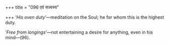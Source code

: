 +++
title = "096 एवं सन्न्यस्य"

+++
‘*His oven duty*’—meditation on the Soul; he for whom this is the
highest duty.

‘*Free from longings*’—not entertaining a desire for anything, even in
his mind—(96).
